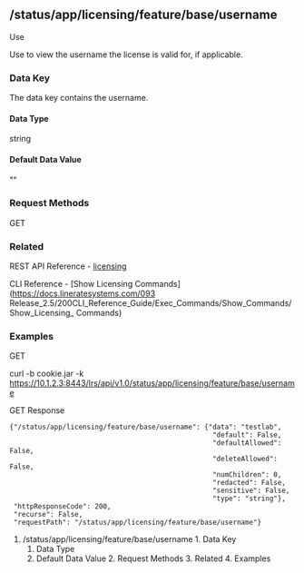## /status/app/licensing/feature/base/username

Use

Use to view the username the license is valid for, if applicable.

### Data Key

The data key contains the username.

#### Data Type

string

#### Default Data Value

""

### Request Methods

GET

### Related

REST API Reference -
[licensing](/093Release_2.5/250REST_API_Reference_Guide/config/licensing)

CLI Reference - [Show Licensing Commands](https://docs.lineratesystems.com/093
Release_2.5/200CLI_Reference_Guide/Exec_Commands/Show_Commands/Show_Licensing_
Commands)

### Examples

GET

curl -b cookie.jar -k
https://10.1.2.3:8443/lrs/api/v1.0/status/app/licensing/feature/base/username

GET Response

    
    
    {"/status/app/licensing/feature/base/username": {"data": "testlab",
                                                      "default": False,
                                                      "defaultAllowed": False,
                                                      "deleteAllowed": False,
                                                      "numChildren": 0,
                                                      "redacted": False,
                                                      "sensitive": False,
                                                      "type": "string"},
     "httpResponseCode": 200,
     "recurse": False,
     "requestPath": "/status/app/licensing/feature/base/username"}
    

  1. /status/app/licensing/feature/base/username
    1. Data Key
      1. Data Type
      2. Default Data Value
    2. Request Methods
    3. Related
    4. Examples

